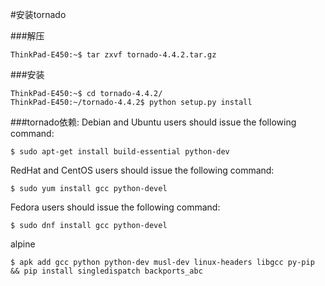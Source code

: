 #安装tornado


###解压
```shell
ThinkPad-E450:~$ tar zxvf tornado-4.4.2.tar.gz
```

###安装
```shell
ThinkPad-E450:~$ cd tornado-4.4.2/
ThinkPad-E450:~/tornado-4.4.2$ python setup.py install
```

###tornado依赖:
Debian and Ubuntu users should issue the following command:

    $ sudo apt-get install build-essential python-dev

RedHat and CentOS users should issue the following command:

    $ sudo yum install gcc python-devel

Fedora users should issue the following command:

    $ sudo dnf install gcc python-devel

alpine 
   
    $ apk add gcc python python-dev musl-dev linux-headers libgcc py-pip && pip install singledispatch backports_abc

